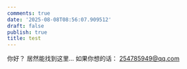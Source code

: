 ```yaml
---
comments: true
date: '2025-08-08T08:56:07.909512'
draft: false
publish: true
title: test
---
```

你好？
居然能找到这里...
如果你想的话：
254785949@qq.com